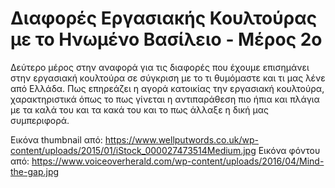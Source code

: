 # Διαφορές Εργασιακής Κουλτούρας με το Ηνωμένο Βασίλειο - Μέρος 2ο

Δεύτερο μέρος στην αναφορά για τις διαφορές που έχουμε επισημάνει στην εργασιακή κουλτούρα σε σύγκριση με το τι θυμόμαστε και τι μας λένε από Ελλάδα. Πως επηρεάζει η αγορά κατοικίας την εργασιακή κουλτούρα, χαρακτηριστικά όπως το πως γίνεται η αντιπαράθεση πιο ήπια και πλάγια με τα καλά του και τα κακά του και το πως άλλαξε η δική μας συμπεριφορά.

Εικόνα thumbnail από: <https://www.wellputwords.co.uk/wp-content/uploads/2015/01/iStock_000027473514Medium.jpg>
Εικόνα φόντου από: <https://www.voiceoverherald.com/wp-content/uploads/2016/04/Mind-the-gap.jpg>


